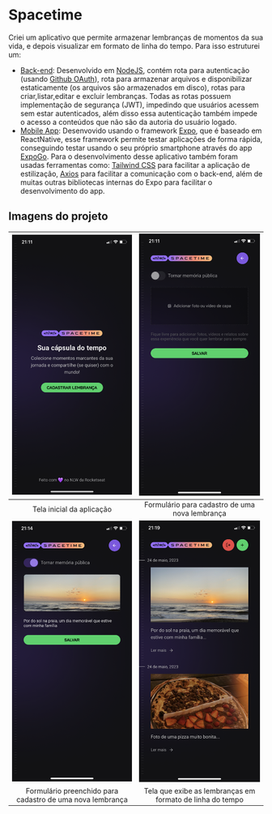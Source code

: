 # Spacetime
Criei um aplicativo que permite armazenar lembranças de momentos da sua vida, e depois visualizar em formato de linha do tempo. Para isso estruturei um:
- [Back-end](https://github.com/brayan-jordan/spacetime/tree/master/server): Desenvolvido em [NodeJS](https://nodejs.org/en), contém rota para autenticação (usando [Github OAuth](https://docs.github.com/pt/apps/oauth-apps/building-oauth-apps/authorizing-oauth-apps)), rota para armazenar arquivos e disponibilizar estaticamente (os arquivos são armazenados em disco), rotas para criar,listar,editar e excluir lembranças. Todas as rotas possuem implementação de segurança (JWT), impedindo que usuários acessem sem estar autenticados, além disso essa autenticação também impede o acesso a conteúdos que não são da autoria do usuário logado.
- [Mobile App](https://github.com/brayan-jordan/spacetime/tree/master/mobile): Desenvovido usando o framework [Expo](https://expo.dev/), que é baseado em ReactNative, esse framework permite testar aplicações de forma rápida, conseguindo testar usando o seu próprio smartphone através do app [ExpoGo](https://expo.dev/client). Para o desenvolvimento desse aplicativo também foram usadas ferramentas como: [Tailwind CSS](https://tailwindcss.com/) para facilitar a aplicação de estilização, [Axios](https://axios-http.com/ptbr/docs/intro) para facilitar a comunicação com o back-end, além de muitas outras bibliotecas internas do Expo para facilitar o desenvolvimento do app.
## Imagens do projeto
| ![Imagem 1](https://github.com/brayan-jordan/spacetime/blob/master/imgs/login_page.PNG) | ![Imagem 2](https://github.com/brayan-jordan/spacetime/blob/master/imgs/add_memory.PNG) |
|:---:|:---:|
| Tela inicial da aplicação | Formulário para cadastro de uma nova lembrança |
| ![Imagem 3](https://github.com/brayan-jordan/spacetime/blob/master/imgs/add_memory2.PNG) | ![Imagem 4](https://github.com/brayan-jordan/spacetime/blob/master/imgs/list_memories.PNG) |
| Formulário preenchido para cadastro de uma nova lembrança | Tela que exibe as lembranças em formato de linha do tempo |
